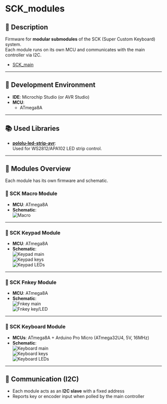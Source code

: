 # SCK_modules

## 📌 Description
Firmware for **modular submodules** of the SCK (Super Custom Keyboard) system.  
Each module runs on its own MCU and communicates with the main controller via I2C.
- [SCK_main](https://github.com/Crem2y/SCK_main)
---

## 🔧 Development Environment

- **IDE**: Microchip Studio (or AVR Studio)  
- **MCU**:  
  - ATmega8A  

---

## 📚 Used Libraries

- [**pololu-led-strip-avr**](https://github.com/pololu/pololu-led-strip-avr):  
  Used for WS2812/APA102 LED strip control.

---

## 🔌 Modules Overview

Each module has its own firmware and schematic.

### 🔹 SCK Macro Module
- **MCU**: ATmega8A  
- **Schematic**:  
  ![Macro](images/schematics/SCK_MM_V1.2.png)

---

### 🔹 SCK Keypad Module
- **MCU**: ATmega8A  
- **Schematic**:  
  ![Keypad main](images/schematics/SCK_PM_V1.2_(main).png)  
  ![Keypad keys](images/schematics/SCK_PM_V1.2_(key).png)  
  ![Keypad LEDs](images/schematics/SCK_PM_V1.2_(led).png)

---

### 🔹 SCK Fnkey Module
- **MCU**: ATmega8A  
- **Schematic**:  
  ![Fnkey main](images/schematics/SCK_FM_V1.2_(main).png)  
  ![Fnkey key/LED](images/schematics/SCK_FM_V1.2_(key,led).png)

---

### 🔹 SCK Keyboard Module
- **MCUs**: ATmega8A + Arduino Pro Micro (ATmega32U4, 5V, 16MHz)  
- **Schematic**:  
  ![Keyboard main](images/schematics/SCK_KM_V1.2_(main).png)  
  ![Keyboard keys](images/schematics/SCK_KM_V1.2_(key).png)  
  ![Keyboard LEDs](images/schematics/SCK_KM_V1.2_(led).png)

---

## 📡 Communication (I2C)

- Each module acts as an **I2C slave** with a fixed address  
- Reports key or encoder input when polled by the main controller  
